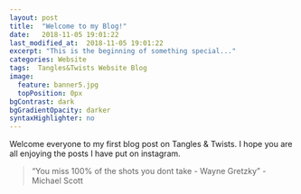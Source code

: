 ```yaml
---
layout: post
title:  "Welcome to my Blog!"
date:   2018-11-05 19:01:22
last_modified_at:  2018-11-05 19:01:22
excerpt: "This is the beginning of something special..."
categories: Website
tags:  Tangles&Twists Website Blog
image:
  feature: banner5.jpg
  topPosition: 0px
bgContrast: dark
bgGradientOpacity: darker
syntaxHighlighter: no
---
```


Welcome everyone to my first blog post on Tangles & Twists.  I hope you are all enjoying the posts I have put on instagram.

<blockquote class="largeQuote">“You miss 100% of the shots you dont take - Wayne Gretzky” - Michael Scott</blockquote>
